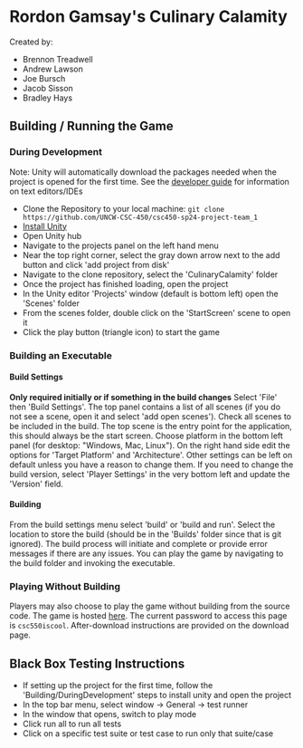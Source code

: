 # Rordon Gamsay's Culinary Calamity

Created by:

* Brennon Treadwell
* Andrew Lawson
* Joe Bursch
* Jacob Sisson
* Bradley Hays

## Building / Running the Game

### During Development

Note: Unity will automatically download the packages needed when the project is opened for the first time. See the [developer guide](https://github.com/UNCW-CSC-450/csc450-sp24-project-team_1/wiki/Developer-Guide) for information on text editors/IDEs
* Clone the Repository to your local machine: ```git clone https://github.com/UNCW-CSC-450/csc450-sp24-project-team_1```
* [Install Unity](https://github.com/UNCW-CSC-450/csc450-sp24-project-team_1/wiki/Developer-Guide#ide--text-editor)
* Open Unity hub
* Navigate to the projects panel on the left hand menu
* Near the top right corner, select the gray down arrow next to the add button and click 'add project from disk'
* Navigate to the clone repository, select the 'CulinaryCalamity' folder
* Once the project has finished loading, open the project
* In the Unity editor 'Projects' window (default is bottom left) open the 'Scenes' folder
* From the scenes folder, double click on the 'StartScreen' scene to open it
* Click the play button (triangle icon) to start the game

### Building an Executable

#### Build Settings

**Only required initially or if something in the build changes**
Select 'File' then 'Build Settings'. The top panel contains a list of all scenes (if you do not see a scene, open it and select 'add open scenes'). Check all scenes to be included in the build. The top scene is the entry point for the application, this should always be the start screen.
Choose platform in the bottom left panel (for desktop: "Windows, Mac, Linux"). On the right hand side edit the options for 'Target Platform' and 'Architecture'. Other settings can be left on default unless you have a reason to change them.
If you need to change the build version, select 'Player Settings' in the very bottom left and update the 'Version' field.

#### Building

From the build settings menu select 'build' or 'build and run'. Select the location to store the build (should be in the 'Builds' folder since that is git ignored).
The build process will initiate and complete or provide error messages if there are any issues.
You can play the game by navigating to the build folder and invoking the executable.

### Playing Without Building

Players may also choose to play the game without building from the source code.
The game is hosted [here](https://bradleyhays.itch.io/rordon-gamsays-culinary-calamity). The current password to access this page is ```csc550iscool```.
After-download instructions are provided on the download page.

## Black Box Testing Instructions

* If setting up the project for the first time, follow the 'Building/DuringDevelopment' steps to install unity and open the project
* In the top bar menu, select window -> General -> test runner
* In the window that opens, switch to play mode
* Click run all to run all tests
* Click on a specific test suite or test case to run only that suite/case
